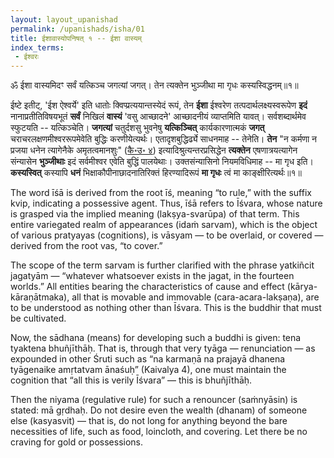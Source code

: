 ```yaml
---
layout: layout_upanishad
permalink: /upanishads/isha/01
title: ईशावास्योपनिषत् १ -- ईशा वास्यम्
index_terms:
 - ईश्वरः
---
```


<div class="mulam" markdown="1">
ॐ ईशा वास्यमिदꣳ सर्वं यत्किञ्च जगत्यां जगत्।  
तेन त्यक्तेन भुञ्जीथा मा गृधः कस्यस्विद्धनम्॥१॥
</div>

ईष्टे इतीट्, 'ईश ऐश्वर्ये' इति धातोः क्विप्प्रत्ययान्तस्येदं रूपं, तेन **ईशा** ईश्वरेण तत्पदार्थलक्ष्यस्वरूपेण **इदं** नानाप्रतीतिविषयभूतं **सर्वं** निखिलं **वास्यं** 'वसु आच्छादने' आच्छादनीयं व्याप्तमिति यावत्। सर्वशब्दार्थमेव स्फुटयति -- यत्किञ्चेति। **जगत्यां** चतुर्दशसु भुवनेषु **यत्किञ्चित्** कार्यकारणात्मकं **जगत्** चराचरलक्षणमीश्वररूपमेवेति बुद्धिः करणीयेत्यर्थः। एतादृशबुद्धिर्ढ्ये साधनमाह -- तेनेति। 
**तेन** "न कर्मणा न प्रजया धनेन त्यागेनैके अमृतत्वमानशुः" ([कै॰उ॰ ४](/kaivalya/04)) इत्यादिश्रुत्यन्तरप्रसिद्धेन **त्यक्तेन** एषणात्रयत्यागेन संन्यासेन **भुञ्जीथाः** इदं सर्वमीश्वर एवेति बुद्धिं पालयेथाः। उक्तसंन्यासिनो नियमविधिमाह -- मा गृध इति। **कस्यस्वित्** कस्यापि **धनं** भिक्षाकौपीनाछादनातिरिक्तं हिरण्यादिरूपं **मा गृधः** त्वं मा काङ्क्षीरित्यर्थः॥१॥

<div class="translation-inline" markdown="1"> The word īśā is derived from the root īś, meaning “to rule,” with the suffix kvip, indicating a possessive agent. Thus, īśā refers to Īśvara, whose nature is grasped via the implied meaning (lakṣya-svarūpa) of that term. This entire variegated realm of appearances (idaṁ sarvam), which is the object of various pratyayas (cognitions), is vāsyam — to be overlaid, or covered — derived from the root vas, “to cover.”

The scope of the term sarvam is further clarified with the phrase yatkiñcit jagatyām — “whatever whatsoever exists in the jagat, in the fourteen worlds.” All entities bearing the characteristics of cause and effect (kārya-kāraṇātmaka), all that is movable and immovable (cara-acara-lakṣaṇa), are to be understood as nothing other than Īśvara. This is the buddhir that must be cultivated.

Now, the sādhana (means) for developing such a buddhi is given: tena tyaktena bhuñjīthāḥ. That is, through that very tyāga — renunciation — as expounded in other Śruti such as “na karmaṇā na prajayā dhanena tyāgenaike amṛtatvam ānaśuḥ” (Kaivalya 4), one must maintain the cognition that “all this is verily Īśvara” — this is bhuñjīthāḥ.

Then the niyama (regulative rule) for such a renouncer (saṁnyāsin) is stated: mā gṛdhaḥ. Do not desire even the wealth (dhanam) of someone else (kasyasvit) — that is, do not long for anything beyond the bare necessities of life, such as food, loincloth, and covering. Let there be no craving for gold or possessions.
</div>